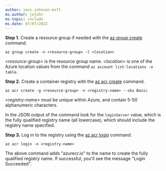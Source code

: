 ```yaml
---
author: jess-johnson-msft
ms.author: jejohn
ms.topic: include
ms.date: 07/07/2022
---
```


**Step 1.** Create a resource group if needed with the [az group create](/cli/azure/group#az-group-create) command.

```azurecli
az group create -n <resource-group> -l <location>
```
*\<resource-group>* is the resource group name. *\<location>* is one of the Azure location values from the command `az account list-locations -o table`.

**Step 2.** Create a container registry with the [az acr create](/cli/azure/acr#az-acr-create) command.

```azurecli
az acr create -g <resource-group> -n <registry-name> --sku Basic
```
*\<registry-name>* must be unique within Azure, and contain 5-50 alphanumeric characters.

In the JSON output of the command look for the `loginServer` value, which is the fully qualified registry name (all lowercase), which should include the registry name specified.

**Step 3.** Log in to the registry using the [az acr login](/cli/azure/acr#az-acr-login) command.

```azurecli
az acr login -n <registry-name>
```

The above command adds "azurecr.io" to the name to create the fully qualified registry name. If successful, you'll see the message "Login Succeeded".
